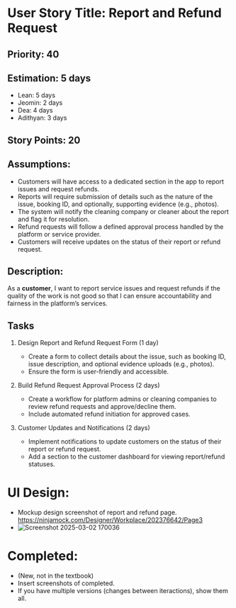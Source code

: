 # User Story Title: Report and Refund Request

## Priority: 40

## Estimation: 5 days
- Lean: 5 days
- Jeomin: 2 days  
- Dea: 4 days  
- Adithyan: 3 days  

## Story Points: 20

## Assumptions:
- Customers will have access to a dedicated section in the app to report issues and request refunds.  
- Reports will require submission of details such as the nature of the issue, booking ID, and optionally, supporting evidence (e.g., photos).  
- The system will notify the cleaning company or cleaner about the report and flag it for resolution.  
- Refund requests will follow a defined approval process handled by the platform or service provider.  
- Customers will receive updates on the status of their report or refund request.

## Description:
As a **customer**, I want to report service issues and request refunds if the quality of the work is not good so that I can ensure accountability and fairness in the platform’s services.

## Tasks
1. Design Report and Refund Request Form (1 day)
   - Create a form to collect details about the issue, such as booking ID, issue description, and optional evidence uploads (e.g., photos).  
   - Ensure the form is user-friendly and accessible.  

2. Build Refund Request Approval Process (2 days)
   - Create a workflow for platform admins or cleaning companies to review refund requests and approve/decline them.  
   - Include automated refund initiation for approved cases.  

3. Customer Updates and Notifications (2 days)
   - Implement notifications to update customers on the status of their report or refund request.  
   - Add a section to the customer dashboard for viewing report/refund statuses.  

# UI Design:
* Mockup design screenshot of report and refund page. https://ninjamock.com/Designer/Workplace/202376642/Page3
* ![Screenshot 2025-03-02 170036](https://github.com/user-attachments/assets/eaf6c467-cb17-40ec-8eb2-d4cf879ff6d3)


# Completed:
* (New, not in the textbook) 
* Insert screenshots of completed. 
* If you have multiple versions (changes between iteractions), show them all.

